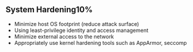 ## System Hardening10%
- Minimize host OS footprint (reduce attack surface)
- Using least-privilege identity and access management
- Minimize external access to the network
- Appropriately use kernel hardening tools such as AppArmor, seccomp
